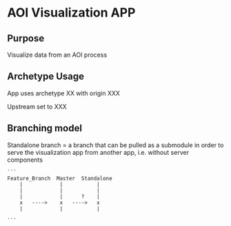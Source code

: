 # AOI Visualization APP

## Purpose

Visualize data from an AOI process

## Archetype Usage

App uses archetype XX with origin XXX

Upstream set to XXX

## Branching model

Standalone branch = a branch that can be pulled as a submodule in order to serve the visualization app from another app, i.e. without server components

~~~~
```
Feature_Branch	Master	Standalone
	|			 |			 |
	|			 |			 |
	|			 |		?	 |
	x   ---->    x   ---->   x
	|			 |	  		 | 
	
```
~~~~
